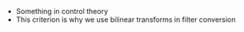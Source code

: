 - Something in control theory
- This criterion is why we use bilinear transforms in filter conversion